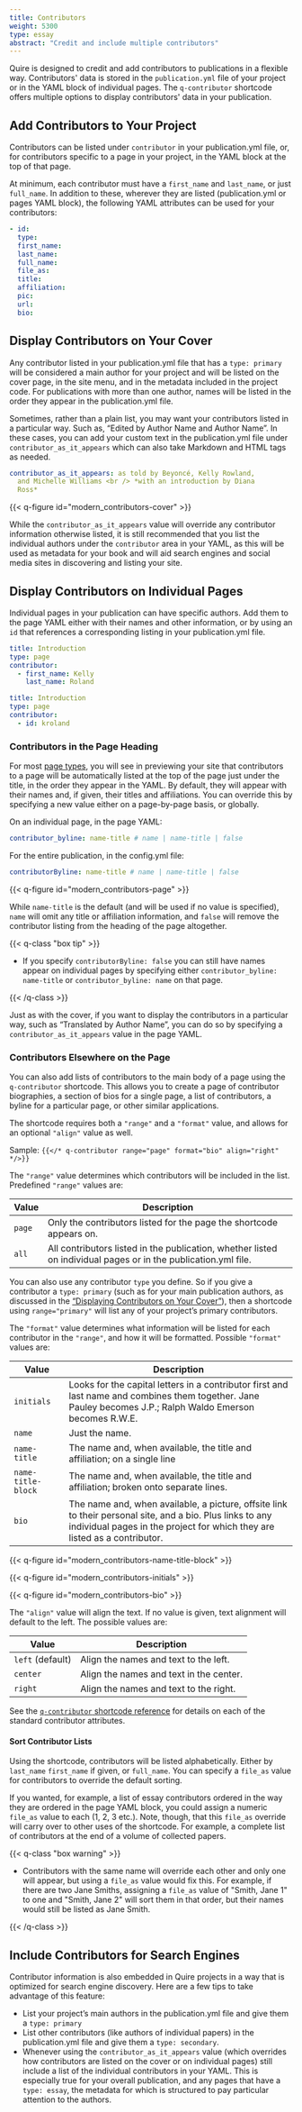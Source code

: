 ```yaml
---
title: Contributors
weight: 5300
type: essay
abstract: "Credit and include multiple contributors"
---
```


Quire is designed to credit and add contributors to publications in a flexible way. Contributors' data is stored in the `publication.yml` file of your project or in the YAML block of individual pages. The `q-contributor` shortcode offers multiple options to display contributors' data in your publication.

## Add Contributors to Your Project

Contributors can be listed under `contributor` in your publication.yml file, or, for contributors specific to a page in your project, in the YAML block at the top of that page.

At minimum, each contributor must have a `first_name` and `last_name`, or just `full_name`. In addition to these, wherever they are listed (publication.yml or pages YAML block), the following YAML attributes can be used for your contributors:

```YAML
- id:
  type:
  first_name:
  last_name:
  full_name:
  file_as:
  title:
  affiliation:
  pic:
  url:
  bio:
```

## Display Contributors on Your Cover

Any contributor listed in your publication.yml file that has a `type: primary` will be considered a main author for your project and will be listed on the cover page, in the site menu, and in the metadata included in the project code. For publications with more than one author, names will be listed in the order they appear in the publication.yml file.

Sometimes, rather than a plain list, you may want your contributors listed in a particular way. Such as, “Edited by Author Name and Author Name”. In these cases, you can add your custom text in the publication.yml file under `contributor_as_it_appears` which can also take Markdown and HTML tags as needed.

```yaml
contributor_as_it_appears: as told by Beyoncé, Kelly Rowland,
  and Michelle Williams <br /> *with an introduction by Diana
  Ross*
```

{{< q-figure id="modern_contributors-cover" >}}

While the `contributor_as_it_appears` value will override any contributor information otherwise listed, it is still recommended that you list the individual authors under the `contributor` area in your YAML, as this will be used as metadata for your book and will aid search engines and social media sites in discovering and listing your site.

## Display Contributors on Individual Pages

Individual pages in your publication can have specific authors. Add them to the page YAML either with their names and other information, or by using an `id` that references a corresponding listing in your publication.yml file.


```YAML
title: Introduction
type: page
contributor:
  - first_name: Kelly
    last_name: Roland
```

```YAML
title: Introduction
type: page
contributor:
  - id: kroland
```

### Contributors in the Page Heading

For most [page types](/documentation/pages/#defining-page-types), you will see in previewing your site that contributors to a page will be automatically listed at the top of the page just under the title, in the order they appear in the YAML. By default, they will appear with their names and, if given, their titles and affiliations. You can override this by specifying a new value either on a page-by-page basis, or globally.

On an individual page, in the page YAML:

```yaml
contributor_byline: name-title # name | name-title | false
```

For the entire publication, in the config.yml file:

```yaml
contributorByline: name-title # name | name-title | false
```

{{< q-figure id="modern_contributors-page" >}}

While `name-title` is the default (and will be used if no value is specified), `name` will omit any title or affiliation information, and `false` will remove the contributor listing from the heading of the page altogether.

{{< q-class "box tip" >}}

- If you specify `contributorByline: false` you can still have names appear on individual pages by specifying either `contributor_byline: name-title` or `contributor_byline: name` on that page.

{{< /q-class >}}

Just as with the cover, if you want to display the contributors in a particular way, such as “Translated by Author Name”, you can do so by specifying a `contributor_as_it_appears` value in the page YAML.

### Contributors Elsewhere on the Page

You can also add lists of contributors to the main body of a page using the `q-contributor` shortcode. This allows you to create a page of contributor biographies, a section of bios for a single page, a list of contributors, a byline for a particular page, or other similar applications.

The shortcode requires both a `"range"` and a `"format"` value, and allows for an optional  `"align"` value as well.

Sample: `{{</* q-contributor range="page" format="bio" align="right" */>}}`

The `"range"` value determines which contributors will be included in the list. Predefined `"range"` values are:

| Value | Description |
| --- | --- |
|`page` | Only the contributors listed for the page the shortcode appears on. |
| `all` | All contributors listed in the publication, whether listed on individual pages or in the publication.yml file. |

You can also use any contributor `type` you define. So if you give a contributor a `type: primary` (such as for your main publication authors, as discussed in the [“Displaying Contributors on Your Cover”](#displaying-contributors-on-your-cover)), then a shortcode using `range="primary"` will list any of your project’s primary contributors.

The `"format"` value determines what information will be listed for each contributor in the `"range"`, and how it will be formatted. Possible `"format"` values are:

| Value | Description |
| --- | --- |
|`initials` | Looks for the capital letters in a contributor first and last name and combines them together. Jane Pauley becomes J.P.; Ralph Waldo Emerson becomes R.W.E. |
| `name` | Just the name. |
| `name-title` | The name and, when available, the title and affiliation; on a single line |
| `name-title-block` | The name and, when available, the title and affiliation; broken onto separate lines. |
| `bio` |  The name and, when available, a picture, offsite link to their personal site, and a bio. Plus links to any individual pages in the project for which they are listed as a contributor. |


{{< q-figure id="modern_contributors-name-title-block" >}}

{{< q-figure id="modern_contributors-initials" >}}

{{< q-figure id="modern_contributors-bio" >}}


The `"align"` value will align the text. If no value is given, text alignment will default to the left. The possible values are:

| Value | Description |
| --- | --- |
|`left` (default) | Align the names and text to the left. |
| `center` | Align the names and text in the center. |
|`right` | Align the names and text to the right. |

See the [`q-contributor` shortcode reference](/api-docs/shortcodes#q-contributor) for details on each of the standard contributor attributes.

#### Sort Contributor Lists

Using the shortcode, contributors will be listed alphabetically. Either by `last_name` `first_name` if given, or `full_name`. You can specify a `file_as` value for contributors to override the default sorting.

If you wanted, for example, a list of essay contributors ordered in the way they are ordered in the page YAML block, you could assign a numeric `file_as` value to each (1, 2, 3 etc.). Note, though, that this `file_as` override will carry over to other uses of the shortcode. For example, a complete list of contributors at the end of a volume of collected papers.

{{< q-class "box warning" >}}

- Contributors with the same name will override each other and only one will appear, but using a `file_as` value would fix this. For example, if there are two Jane Smiths, assigning a `file_as` value of "Smith, Jane 1" to one and "Smith, Jane 2" will sort them in that order, but their names would still be listed as Jane Smith.

{{< /q-class >}}

## Include Contributors for Search Engines

Contributor information is also embedded in Quire projects in a way that is optimized for search engine discovery. Here are a few tips to take advantage of this feature:

- List your project’s main authors in the publication.yml file and give them a `type: primary`
- List other contributors (like authors of individual papers) in the publication.yml file and give them a `type: secondary`.
- Whenever using the `contributor_as_it_appears` value (which overrides how contributors are listed on the cover or on individual pages) still include a list of the individual contributors in your YAML. This is especially true for your overall publication, and any pages that have a `type: essay`, the metadata for which is structured to pay particular attention to the authors.

